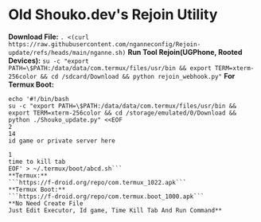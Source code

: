 # **Old Shouko.dev's Rejoin Utility**
**Download File:**
`. <(curl https://raw.githubusercontent.com/nganneconfig/Rejoin-update/refs/heads/main/nganne.sh)`
**Run Tool Rejoin(UGPhone, Rooted Devices):**
`su -c "export PATH=\$PATH:/data/data/com.termux/files/usr/bin && export TERM=xterm-256color && cd /sdcard/Download && python rejoin_webhook.py"`
**For Termux Boot:**
```mkdir -p ~/.termux/boot
echo '#!/bin/bash
su -c "export PATH=\$PATH:/data/data/com.termux/files/usr/bin && export TERM=xterm-256color && cd /storage/emulated/0/Download && python ./Shouko_update.py" <<EOF
2
14
id game or private server here

1
time to kill tab
EOF' > ~/.termux/boot/abcd.sh```
**Termux:**
```https://f-droid.org/repo/com.termux_1022.apk```
**Termux Boot:**
```https://f-droid.org/repo/com.termux.boot_1000.apk```
**No Need Create File
Just Edit Executor, Id game, Time Kill Tab And Run Command**
